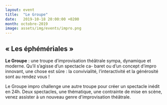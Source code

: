 ```yaml
---
layout: event
title:  "Le Groupe"
date:   2019-10-18 20:00:00 +0200
month: octobre-2019
image: assets/img/events/impro.png
---
```


## « Les éphémériales »

**Le Groupe** : une troupe d’improvisation théâtrale sympa, dynamique et moderne. Qu’il s’agisse d’un spectacle ca- baret ou d’un concept d’impro innovant, une chose est sûre : la convivialité, l’interactivité et la générosité sont au rendez vous !

Le Groupe impro challenge une autre troupe pour créer un spectacle inédit en 24h. Deux spectacles, une thématique, une contrainte de mise en scène, venez assister à un nouveau genre d'improvisation théâtrale.
